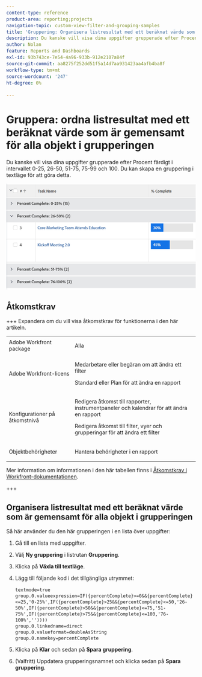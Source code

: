 ```yaml
---
content-type: reference
product-area: reporting;projects
navigation-topic: custom-view-filter-and-grouping-samples
title: 'Gruppering: Organisera listresultat med ett beräknat värde som är gemensamt för alla objekt i grupperingen'
description: Du kanske vill visa dina uppgifter grupperade efter Procent färdigt i intervallet 0-25, 26-50, 51-75, 75-99 och 100. Du kan skapa en gruppering i textläge för att göra detta.
author: Nolan
feature: Reports and Dashboards
exl-id: 93b743ce-7e54-4a96-933b-912e2107a84f
source-git-commit: aa8275f252dd51f5a14d7aa931423aa4afb4ba8f
workflow-type: tm+mt
source-wordcount: '247'
ht-degree: 0%

---
```


# Gruppera: ordna listresultat med ett beräknat värde som är gemensamt för alla objekt i grupperingen

<!--Audited: 10/2024-->

Du kanske vill visa dina uppgifter grupperade efter Procent färdigt i intervallet 0-25, 26-50, 51-75, 75-99 och 100. Du kan skapa en gruppering i textläge för att göra detta.

![Gruppering efter beräknat värde](assets/grouping-calculated-value-column-to-all-objects.png)

## Åtkomstkrav

+++ Expandera om du vill visa åtkomstkrav för funktionerna i den här artikeln. 

<table style="table-layout:auto"> 
 <col> 
 <col> 
 <tbody> 
  <tr> 
   <td role="rowheader">Adobe Workfront package</td> 
   <td> <p>Alla</p> </td> 
  </tr> 
  <tr> 
   <td role="rowheader">Adobe Workfront-licens</td> 
   <td> 
   <p>Medarbetare eller begäran om att ändra ett filter </p>
   <p>Standard eller Plan för att ändra en rapport</p>
  </tr> 
  <tr> 
   <td role="rowheader">Konfigurationer på åtkomstnivå</td> 
   <td> <p>Redigera åtkomst till rapporter, instrumentpaneler och kalendrar för att ändra en rapport</p> <p>Redigera åtkomst till filter, vyer och grupperingar för att ändra ett filter</p> </td> 
  </tr> 
  <tr> 
   <td role="rowheader">Objektbehörigheter</td> 
   <td> <p>Hantera behörigheter i en rapport</p>  </td> 
  </tr> 
 </tbody> 
</table>

Mer information om informationen i den här tabellen finns i [Åtkomstkrav i Workfront-dokumentationen](/help/quicksilver/administration-and-setup/add-users/access-levels-and-object-permissions/access-level-requirements-in-documentation.md).

+++

## Organisera listresultat med ett beräknat värde som är gemensamt för alla objekt i grupperingen

Så här använder du den här grupperingen i en lista över uppgifter:

1. Gå till en lista med uppgifter.
1. Välj **Ny gruppering** i listrutan **Gruppering**.

1. Klicka på **Växla till textläge**.
1. Lägg till följande kod i det tillgängliga utrymmet:

   ```
   textmode=true
   group.0.valueexpression=IF({percentComplete}>=0&&{percentComplete}<=25,'0-25%',IF({percentComplete}>25&&{percentComplete}<=50,'26-50%',IF({percentComplete}>50&&{percentComplete}<=75,'51-75%',IF({percentComplete}>75&&{percentComplete}<=100,'76-100%',''))))
   group.0.linkedname=direct
   group.0.valueformat=doubleAsString
   group.0.namekey=percentComplete
   ```

1. Klicka på **Klar** och sedan på **Spara gruppering**.
1. (Valfritt) Uppdatera grupperingsnamnet och klicka sedan på **Spara gruppering**.
